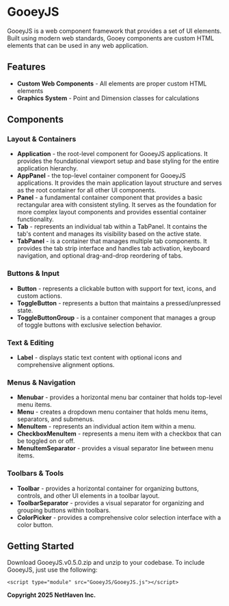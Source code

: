 # GooeyJS
GooeyJS is a web component framework that provides a set of UI elements. Built using modern web standards, Gooey components are custom HTML elements that can be used in any web application.

## Features

- **Custom Web Components** - All elements are proper custom HTML elements
- **Graphics System** - Point and Dimension classes for calculations

## Components

### Layout & Containers

- **Application** - the root-level component for GooeyJS applications. It provides the foundational viewport setup and base styling for the entire application hierarchy.
- **AppPanel** - the top-level container component for GooeyJS applications. It provides the main application layout structure and serves as the root container for all other UI components.
- **Panel** - a fundamental container component that provides a basic rectangular area with consistent styling. It serves as the foundation for more complex layout components and provides essential container functionality.
- **Tab** - represents an individual tab within a TabPanel. It contains the tab's content and manages its visibility based on the active state.
- **TabPanel** - is a container that manages multiple tab components. It provides the tab strip interface and handles tab activation, keyboard navigation, and optional drag-and-drop reordering of tabs.

### Buttons & Input

- **Button** - represents a clickable button with support for text, icons, and custom actions.
- **ToggleButton** - represents a button that maintains a pressed/unpressed state.
- **ToggleButtonGroup** - is a container component that manages a group of toggle buttons with exclusive selection behavior.

### Text & Editing
- **Label** - displays static text content with optional icons and comprehensive alignment options.

### Menus & Navigation

- **Menubar** - provides a horizontal menu bar container that holds top-level menu items.
- **Menu** - creates a dropdown menu container that holds menu items, separators, and submenus.
- **MenuItem** - represents an individual action item within a menu.
- **CheckboxMenuItem** - represents a menu item with a checkbox that can be toggled on or off.
- **MenuItemSeparator** - provides a visual separator line between menu items.

### Toolbars & Tools

- **Toolbar** - provides a horizontal container for organizing buttons, controls, and other UI elements in a toolbar layout.
- **ToolbarSeparator** - provides a visual separator for organizing and grouping buttons within toolbars.
- **ColorPicker** - provides a comprehensive color selection interface with a color button.

## Getting Started

Download GooeyJS.v0.5.0.zip and unzip to your codebase. To include GooeyJS, just use the following:

    <script type="module" src="GooeyJS/GooeyJS.js"></script>


**Copyright 2025 NetHaven Inc.**

